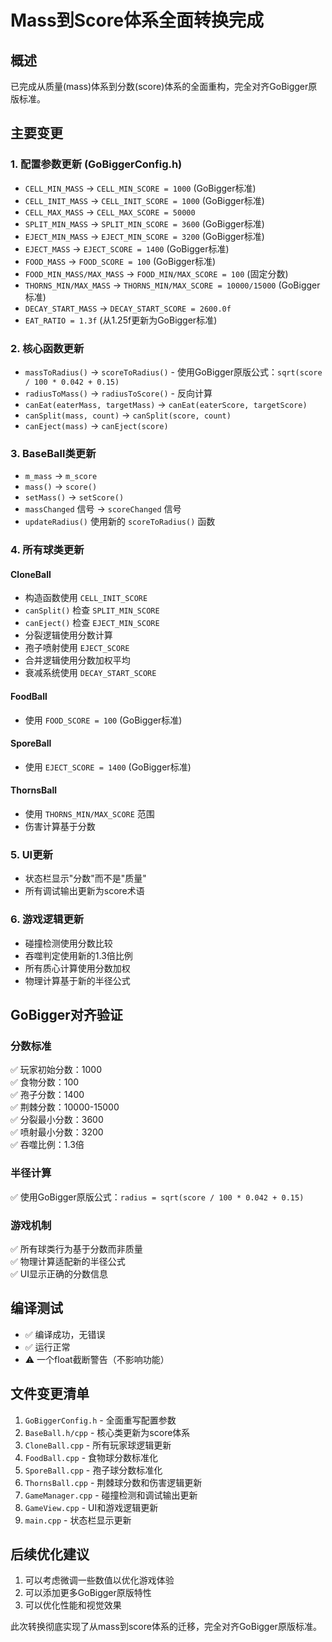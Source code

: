 # Mass到Score体系全面转换完成

## 概述
已完成从质量(mass)体系到分数(score)体系的全面重构，完全对齐GoBigger原版标准。

## 主要变更

### 1. 配置参数更新 (GoBiggerConfig.h)
- `CELL_MIN_MASS` → `CELL_MIN_SCORE = 1000` (GoBigger标准)
- `CELL_INIT_MASS` → `CELL_INIT_SCORE = 1000` (GoBigger标准)
- `CELL_MAX_MASS` → `CELL_MAX_SCORE = 50000`
- `SPLIT_MIN_MASS` → `SPLIT_MIN_SCORE = 3600` (GoBigger标准)
- `EJECT_MIN_MASS` → `EJECT_MIN_SCORE = 3200` (GoBigger标准)
- `EJECT_MASS` → `EJECT_SCORE = 1400` (GoBigger标准)
- `FOOD_MASS` → `FOOD_SCORE = 100` (GoBigger标准)
- `FOOD_MIN_MASS/MAX_MASS` → `FOOD_MIN/MAX_SCORE = 100` (固定分数)
- `THORNS_MIN/MAX_MASS` → `THORNS_MIN/MAX_SCORE = 10000/15000` (GoBigger标准)
- `DECAY_START_MASS` → `DECAY_START_SCORE = 2600.0f`
- `EAT_RATIO = 1.3f` (从1.25f更新为GoBigger标准)

### 2. 核心函数更新
- `massToRadius()` → `scoreToRadius()` - 使用GoBigger原版公式：`sqrt(score / 100 * 0.042 + 0.15)`
- `radiusToMass()` → `radiusToScore()` - 反向计算
- `canEat(eaterMass, targetMass)` → `canEat(eaterScore, targetScore)`
- `canSplit(mass, count)` → `canSplit(score, count)`
- `canEject(mass)` → `canEject(score)`

### 3. BaseBall类更新
- `m_mass` → `m_score`
- `mass()` → `score()`
- `setMass()` → `setScore()`
- `massChanged` 信号 → `scoreChanged` 信号
- `updateRadius()` 使用新的 `scoreToRadius()` 函数

### 4. 所有球类更新
#### CloneBall
- 构造函数使用 `CELL_INIT_SCORE`
- `canSplit()` 检查 `SPLIT_MIN_SCORE`
- `canEject()` 检查 `EJECT_MIN_SCORE`
- 分裂逻辑使用分数计算
- 孢子喷射使用 `EJECT_SCORE`
- 合并逻辑使用分数加权平均
- 衰减系统使用 `DECAY_START_SCORE`

#### FoodBall
- 使用 `FOOD_SCORE = 100` (GoBigger标准)

#### SporeBall
- 使用 `EJECT_SCORE = 1400` (GoBigger标准)

#### ThornsBall
- 使用 `THORNS_MIN/MAX_SCORE` 范围
- 伤害计算基于分数

### 5. UI更新
- 状态栏显示"分数"而不是"质量"
- 所有调试输出更新为score术语

### 6. 游戏逻辑更新
- 碰撞检测使用分数比较
- 吞噬判定使用新的1.3倍比例
- 所有质心计算使用分数加权
- 物理计算基于新的半径公式

## GoBigger对齐验证

### 分数标准
✅ 玩家初始分数：1000  
✅ 食物分数：100  
✅ 孢子分数：1400  
✅ 荆棘分数：10000-15000  
✅ 分裂最小分数：3600  
✅ 喷射最小分数：3200  
✅ 吞噬比例：1.3倍  

### 半径计算
✅ 使用GoBigger原版公式：`radius = sqrt(score / 100 * 0.042 + 0.15)`

### 游戏机制
✅ 所有球类行为基于分数而非质量  
✅ 物理计算适配新的半径公式  
✅ UI显示正确的分数信息  

## 编译测试
- ✅ 编译成功，无错误
- ✅ 运行正常
- ⚠️ 一个float截断警告（不影响功能）

## 文件变更清单
1. `GoBiggerConfig.h` - 全面重写配置参数
2. `BaseBall.h/cpp` - 核心类更新为score体系
3. `CloneBall.cpp` - 所有玩家球逻辑更新
4. `FoodBall.cpp` - 食物球分数标准化
5. `SporeBall.cpp` - 孢子球分数标准化
6. `ThornsBall.cpp` - 荆棘球分数和伤害逻辑更新
7. `GameManager.cpp` - 碰撞检测和调试输出更新
8. `GameView.cpp` - UI和游戏逻辑更新
9. `main.cpp` - 状态栏显示更新

## 后续优化建议
1. 可以考虑微调一些数值以优化游戏体验
2. 可以添加更多GoBigger原版特性
3. 可以优化性能和视觉效果

此次转换彻底实现了从mass到score体系的迁移，完全对齐GoBigger原版标准。
